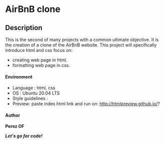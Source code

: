 #	**AirBnB clone**
##	**Description**
This is the second of many projects with a common ultimate objective. It is the creation of a clone of the AirBnB website.
This project will specifically introduce html and css focus on:
* creating web page in html.
* formatting web page in css.

####	**Environment**
* Language : html, css
* OS : Ubuntu 20.04 LTS
* Style guidelines :
* Preview: paste index.html link and run on: http://htmlpreview.github.io/?

####	**Author**
**Perez OF**

***Let's go for code!***
